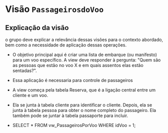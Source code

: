 # Visão `PassageirosdoVoo`

## Explicação da visão
 o grupo deve explicar a relevância dessas visões para o contexto 
abordado, bem como a necessidade de aplicação dessas operações.
- O objetivo principal aqui é criar uma lista de embarque (ou manifesto) para um voo específico. A view deve responder à pergunta: "Quem são as pessoas que estão no voo X e em quais assentos elas estão sentadas?".
- Essa aplicação é necessaria para controle de passageiros 

- A view começa pela tabela Reserva, que é a ligação central entre um cliente e um voo. 
- Ela se junta à tabela cliente para identificar o cliente. Depois, ela se junta à tabela pessoa para obter o nome completo do passageiro. Ela também pode se juntar à tabela passaporte para incluir.

- SELECT * FROM vw_PassageirosPorVoo WHERE idVoo = 1;